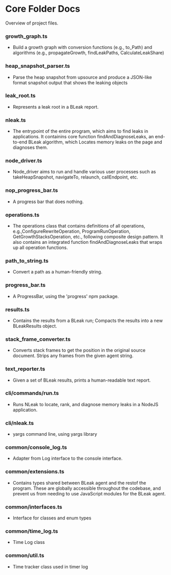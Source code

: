# Core Folder Docs

Overview of project files.

<!-- ## Description

An in-depth paragraph about your project and overview of use.

## Getting Started -->

### growth_graph.ts
* Build a growth graph with conversion functions (e.g., to_Path) and algorithms (e.g., propagateGrowth, findLeakPaths, CalculateLeakShare)
### heap_snapshot_parser.ts
* Parse the heap snapshot from upsource and produce a JSON-like format snapshot output that shows
the leaking objects
### leak_root.ts
* Represents a leak root in a BLeak report.
### nleak.ts
* The entrypoint of the entire program, which aims to find leaks in applications. It containins core function findAndDiagnoseLeaks, an end-to-end BLeak algorithm, which Locates memory leaks on the page and diagnoses them. 

### node_driver.ts
* Node_driver aims to run and handle various user processes such as takeHeapSnapshot,  navigateTo,
relaunch, callEndpoint, etc. 
### nop_progress_bar.ts
*  A progress bar that does nothing.
### operations.ts
* The operations class that contains definitions of all operations, e.g.,ConfigureRewriteOperation, ProgramRunOperation, GetGrowthStacksOperation, etc., following composite design pattern. It also contains an integrated function findAndDiagnoseLeaks that wraps up all operation functions. 
### path_to_string.ts
* Convert a path as a human-friendly string.
### progress_bar.ts
* A ProgressBar, using the 'progress' npm package.
### results.ts
*  Contains the results from a BLeak run; Compacts the results into a new BLeakResults object.
### stack_frame_converter.ts
* Converts stack frames to get the position in the original source document.
Strips any frames from the given agent string.
### text_reporter.ts
* Given a set of BLeak results, prints a human-readable text report.
### cli/commands/run.ts
* Runs NLeak to locate, rank, and diagnose memory leaks in a NodeJS application.
### cli/nleak.ts
* yargs command line, using yargs library
### common/console_log.ts 
* Adapter from Log interface to the console interface.
### common/extensions.ts
* Contains types shared between BLeak agent and the restof the program. These are globally accessible throughout the codebase, and prevent us from needing to use JavaScript
modules for the BLeak agent.
### common/interfaces.ts 
* Interface for classes and enum types
### common/time_log.ts
* Time Log class
### common/util.ts
* Time tracker class used in timer log

<!-- ### Installing

* How/where to download your program
* Any modifications needed to be made to files/folders

### Executing program

* How to run the program
* Step-by-step bullets
```
code blocks for commands
```

## Help

Any advise for common problems or issues.
```
command to run if program contains helper info
```

## Authors

Contributors names and contact info

ex. Dominique Pizzie  
ex. [@DomPizzie](https://twitter.com/dompizzie)

## Version History

* 0.2
    * Various bug fixes and optimizations
    * See [commit change]() or See [release history]()
* 0.1
    * Initial Release -->

